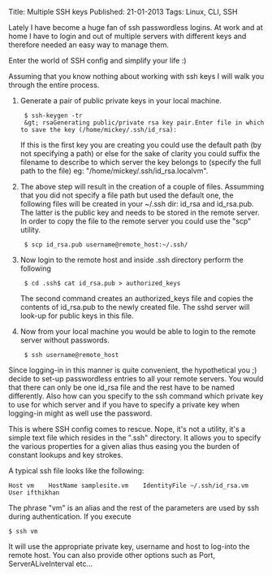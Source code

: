 Title: Multiple SSH keys
Published: 21-01-2013
Tags: Linux, CLI, SSH

Lately I have become a huge fan of ssh passwordless logins. At work and at home
I have to login and out of multiple servers with different keys and therefore
needed an easy way to manage them.

Enter the world of SSH config and simplify your life :)

Assuming that you know nothing about working with ssh keys I will walk you
through the entire process.

1. Generate a pair of public private keys in your local machine.

        $ ssh-keygen -tr
        &gt; rsaGenerating public/private rsa key pair.Enter file in which to save the key (/home/mickey/.ssh/id_rsa):

    If this is the first key you are creating you could use the default path (by
    not specifying a path) or else for the sake of clarity you could suffix the
    filename to describe to which server the key belongs to (specify the full path
    to the file) eg: "/home/mickey/.ssh/id_rsa.localvm".

2. The above step will result in the creation of a couple of files. Assumming
that you did not specify a file path but used the default one, the following
files will be created in your ~/.ssh dir: id_rsa and id_rsa.pub. The latter is
the public key and needs to be stored in the remote server. In order to copy
the file to the remote server you could use the "scp" utility.

        $ scp id_rsa.pub username@remote_host:~/.ssh/

3. Now login to the remote host and inside .ssh directory perform the following

        $ cd .ssh$ cat id_rsa.pub > authorized_keys

    The second command creates an authorized_keys file and copies the contents of
    id_rsa.pub to the newly created file. The sshd server will look-up for public
    keys in this file.

4. Now from your local machine you would be able to login to the remote server
without passwords.

        $ ssh username@remote_host

Since logging-in in this manner is quite convenient, the hypothetical you ;)
decide to set-up passwordless entries to all your remote servers. You would
that there can only be one id_rsa file and the rest have to be named
differently. Also how can you specify to the ssh command which private key to
use for which server and if you have to specify a private key when logging-in
might as well use the password.

This is where SSH config comes to rescue. Nope, it's not a utility, it's a
simple text file which resides in the ".ssh" directory. It allows you to
specify the various properties for a given alias thus easing you the burden of
constant lookups and key strokes.

A typical ssh file looks like the following:

    Host vm    HostName samplesite.vm    IdentityFile ~/.ssh/id_rsa.vm    User ifthikhan

The phrase "vm" is an alias and the rest of the parameters are used by ssh
during authentication. If you execute

    $ ssh vm

It will use the appropriate private key, username and host to log-into the
remote host. You can also provide other options such as Port,
ServerALiveInterval etc...
